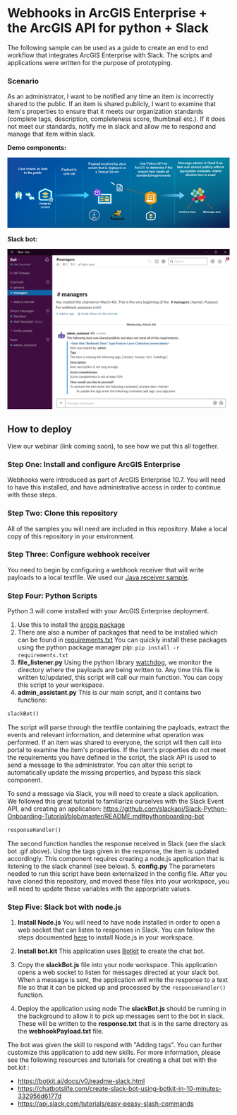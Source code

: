 # Webhooks in ArcGIS Enterprise +  the ArcGIS API for python + Slack
The following sample can be used as a guide to create an end to end workflow that integrates ArcGIS Enterprise with Slack.  The scripts and applications were written for the purpose of prototyping. 

### Scenario
As an administrator, I want to be notified any time an item is incorrectly shared to the public.  If an item is shared publicly, I want to examine that item's properties to ensure that it meets our organization standards (complete tags, description, completeness score, thumbnail etc.).  If it does not meet our standards, notify me in slack and allow me to respond and manage that item within slack. 

**Demo components:**

<img src="../images/workflow.PNG"> 

**Slack bot:**

<img src="../images/slackBot.gif" width="600"> 

## How to deploy
View our webinar (link coming soon), to see how we put this all together.

### Step One: Install and configure ArcGIS Enterprise
Webhooks were introduced as part of ArcGIS Enterprise 10.7.  You will need to have this installed, and have administrative access in order to continue with these steps. 

### Step Two: Clone this repository 
All of the samples you will need are included in this repository.  Make a local copy of this repository in your environment. 

### Step Three: Configure webhook receiver
You need to begin by configuring a webhook receiver that will write payloads to a local textfile.  We used our [Java receiver sample](https://github.com/Esri/webhooks-samples/tree/master/java/receiver). 

### Step Four: Python Scripts
Python 3 will come installed with your ArcGIS Enterprise deployment.  
1. Use this to install the [arcgis package](https://developers.arcgis.com/python/guide/install-and-set-up/)
2. There are also a number of packages that need to be installed which can be found in [requirements.txt](requirements.txt)
You can quickly install these packages using the python package manager pip:
```pip install -r requirements.txt```
3. **file_listener.py**
Using the python library [watchdog](https://pythonhosted.org/watchdog/), we monitor the directory where the payloads are being written to. Any time this file is written to/updated, this script will call our main function.  You can copy this script to your workspace. 
4. **admin_assistant.py**
This is our main script, and it contains two functions:
```python 
slackBot()
``` 
The script will parse through the textfile containing the payloads, extract the events and relevant information, and determine what operation was performed. 
If an item was shared to everyone, the script will then call into portal to examine the item's properties. 
If the item's properties do not meet the requirements you have defined in the script, the slack API is used to send a message to the administrator.  You can alter this script to automatically update the missing properties, and bypass this slack component. 

To send a message via Slack, you will need to create a slack application.  We followed this great tutorial to familiarize ourselves with the Slack Event API, and creating an application:
https://github.com/slackapi/Slack-Python-Onboarding-Tutorial/blob/master/README.md#pythonboarding-bot 

```python 
responseHandler()
``` 
The second function handles the response received in Slack (see the slack bot .gif above).  Using the tags given in the response, the item is updated accordingly. This component requires creating a node.js application that is listening to the slack channel (see below). 
5. **config.py**
The parameters needed to run this script have been externalized in the config file.  After you have cloned this repository, and moved these files into your workspace, you will need to update these variables with the apporpriate values. 

### Step Five: Slack bot with node.js
1. **Install Node.js**
You will need to have node installed in order to open a web socket that can listen to responses in Slack.  You can follow the steps documented [here](https://github.com/Esri/webhooks-samples/tree/master/javascript/receiver/node.js) to install Node.js in your workspace. 
2. **Install bot.kit**
This application uses [Botkit](https://botkit.ai/docs/v0/readme-slack.html) to create the chat bot.
3. Copy the **slackBot.js** file into your node workspace. 
This application opens a web socket to listen for messages directed at your slack bot. When a message is sent, the application will write the response to a text file so that it can be picked up and processed by the ```responseHandler()``` function. 

4. Deploy the application using node
The **slackBot.js** should be running in the background to allow it to pick up messages sent to the bot in slack. These will be written to the **response.txt** that is in the same directory as the **webhookPayload.txt** file. 

The bot was given the skill to respond with "Adding tags". You can further customize this application to add new skills.  For more information, please see the following resources and tutorials for creating a chat bot with the bot.kit :
- https://botkit.ai/docs/v0/readme-slack.html
- https://chatbotslife.com/create-slack-bot-using-botkit-in-10-minutes-332956d6177d
- https://api.slack.com/tutorials/easy-peasy-slash-commands
